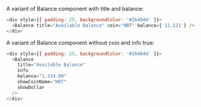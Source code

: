 A variant of Balance component with title and balance:

```js
<div style={{ padding: 25, backgroundColor: '#26404d' }}>
  <Balance title="Available Balance" coin="HBT" balance={'12,121'} />
</div>
```

A variant of Balance component without coin and info true:

```js
<div style={{ padding: 25, backgroundColor: '#26404d' }}>
  <Balance
    title="Available Balance"
    info
    balance="1,234.09"
    showCoinName="HBT"
    showDollar
  />
</div>
```
